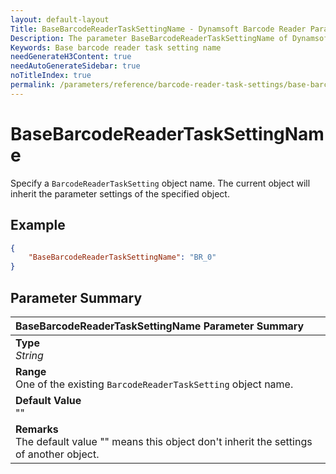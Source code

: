 ```yaml
---
layout: default-layout
Title: BaseBarcodeReaderTaskSettingName - Dynamsoft Barcode Reader Parameters
Description: The parameter BaseBarcodeReaderTaskSettingName of Dynamsoft Barcode Reader defines the name of base BarcodeReaderTaskSetting.
Keywords: Base barcode reader task setting name
needGenerateH3Content: true
needAutoGenerateSidebar: true
noTitleIndex: true
permalink: /parameters/reference/barcode-reader-task-settings/base-barcode-reader-task-setting-name.html
---
```


#  BaseBarcodeReaderTaskSettingName

Specify a `BarcodeReaderTaskSetting` object name. The current object will inherit the parameter settings of the specified object.

## Example

```json
{
    "BaseBarcodeReaderTaskSettingName": "BR_0"
}
```

## Parameter Summary

| BaseBarcodeReaderTaskSettingName Parameter Summary |
| :----------------------------------------- |
| **Type**<br>*String* |
| **Range**<br>One of the existing `BarcodeReaderTaskSetting` object name. |
| **Default Value**<br>"" |
| **Remarks**<br>The default value "" means this object don't inherit the settings of another object. |
